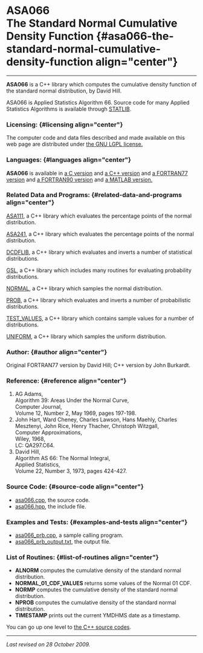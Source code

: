ASA066\
The Standard Normal Cumulative Density Function {#asa066-the-standard-normal-cumulative-density-function align="center"}
===============================================

------------------------------------------------------------------------

**ASA066** is a C++ library which computes the cumulative density
function of the standard normal distribution, by David Hill.

ASA066 is Applied Statistics Algorithm 66. Source code for many Applied
Statistics Algorithms is available through
[STATLIB](http://lib.stat.cmu.edu/apstat).

### Licensing: {#licensing align="center"}

The computer code and data files described and made available on this
web page are distributed under [the GNU LGPL
license.](../../txt/gnu_lgpl.txt)

### Languages: {#languages align="center"}

**ASA066** is available in [a C version](../../c_src/asa066/asa066.md)
and [a C++ version](../../master/asa066/asa066.md) and [a FORTRAN77
version](../../f77_src/asa066/asa066.md) and [a FORTRAN90
version](../../f_src/asa066/asa066.md) and [a MATLAB
version.](../../m_src/asa066/asa066.md)

### Related Data and Programs: {#related-data-and-programs align="center"}

[ASA111](../../master/asa111/asa111.md), a C++ library which
evaluates the percentage points of the normal distribution.

[ASA241](../../master/asa241/asa241.md), a C++ library which
evaluates the percentage points of the normal distribution.

[DCDFLIB](../../master/dcdflib/dcdflib.md), a C++ library which
evaluates and inverts a number of statistical distributions.

[GSL](../../master/gsl/gsl.md), a C++ library which includes many
routines for evaluating probability distributions.

[NORMAL](../../master/normal/normal.md), a C++ library which samples
the normal distribution.

[PROB](../../master/prob/prob.md), a C++ library which evaluates and
inverts a number of probabilistic distributions.

[TEST\_VALUES](../../master/test_values/test_values.md), a C++
library which contains sample values for a number of distributions.

[UNIFORM](../../master/uniform/uniform.md), a C++ library which
samples the uniform distribution.

### Author: {#author align="center"}

Original FORTRAN77 version by David Hill; C++ version by John Burkardt.

### Reference: {#reference align="center"}

1.  AG Adams,\
    Algorithm 39: Areas Under the Normal Curve,\
    Computer Journal,\
    Volume 12, Number 2, May 1969, pages 197-198.
2.  John Hart, Ward Cheney, Charles Lawson, Hans Maehly, Charles
    Mesztenyi, John Rice, Henry Thacher, Christoph Witzgall,\
    Computer Approximations,\
    Wiley, 1968,\
    LC: QA297.C64.
3.  David Hill,\
    Algorithm AS 66: The Normal Integral,\
    Applied Statistics,\
    Volume 22, Number 3, 1973, pages 424-427.

### Source Code: {#source-code align="center"}

-   [asa066.cpp](asa066.cpp), the source code.
-   [asa066.hpp](asa066.hpp), the include file.

### Examples and Tests: {#examples-and-tests align="center"}

-   [asa066\_prb.cpp](asa066_prb.cpp), a sample calling program.
-   [asa066\_prb\_output.txt](asa066_prb_output.txt), the output file.

### List of Routines: {#list-of-routines align="center"}

-   **ALNORM** computes the cumulative density of the standard normal
    distribution.
-   **NORMAL\_01\_CDF\_VALUES** returns some values of the Normal 01
    CDF.
-   **NORMP** computes the cumulative density of the standard normal
    distribution.
-   **NPROB** computes the cumulative density of the standard normal
    distribution.
-   **TIMESTAMP** prints out the current YMDHMS date as a timestamp.

You can go up one level to [the C++ source codes](../cpp_src.md).

------------------------------------------------------------------------

*Last revised on 28 October 2009.*
